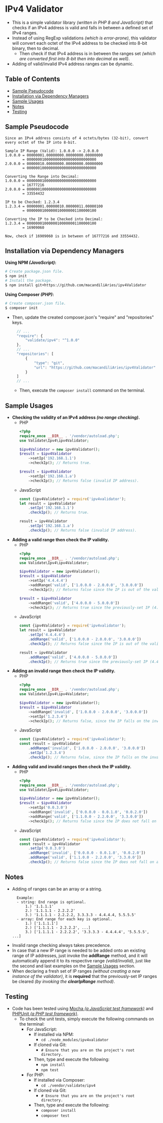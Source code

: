 # IPv4 Validator
- This is a simple validator library _(written in PHP 8 and JavaScript)_ that checks if an IPv4 address is valid and falls in between a defined set of IPv4 ranges.
- Instead of using RegExp validations _(which is error-prone)_, this validator will convert each octet of the IPv4 address to be checked into 8-bit binary, then to decimal.
  - Then check if that IPv4 address is in between the ranges set _(which are converted first into 8-bit then into decimal as well)_.
- Adding of valid/invalid IPv4 address ranges can be dynamic.

## Table of Contents
- [Sample Pseudocode](#sample-pseudocode)
- [Installation via Dependency Managers](#installation-via-dependency-managers)
- [Sample Usages](#sample-usages)
- [Notes](#notes)
- [Testing](#testing)

## Sample Pseudocode
  ```
  Since an IPv4 address consists of 4 octets/bytes (32-bit), convert every octet of the IP into 8-bit.

  Sample IP Range (Valid): 1.0.0.0 -> 2.0.0.0
  1.0.0.0 = 00000001.00000000.00000000.00000000
          = 00000001000000000000000000000000
  2.0.0.0 = 00000010.00000000.00000000.00000000
          = 00000010000000000000000000000000

  Converting the Range into Decimal:
  1.0.0.0 = 00000001000000000000000000000000
          = 16777216
  2.0.0.0 = 00000010000000000000000000000000
          = 33554432

  IP to be Checked: 1.2.3.4
  1.2.3.4 = 00000001.00000010.00000011.00000100
          = 00000001000000100000001100000100

  Converting the IP to be Checked into Decimal:
  1.2.3.4 = 00000001000000100000001100000100
          = 16909060

  Now, check if 16909060 is in between of 16777216 and 33554432.
  ```

## Installation via Dependency Managers
**Using NPM _(JavaScript)_:**
```bash
# Create package.json file.
$ npm init
# Install the package.
$ npm install git+https://github.com/macandiliAries/ipv4Validator
```
**Using Composer _(PHP)_:**
```bash
# Create composer.json file.
$ composer init
```
- Then, update the created composer.json's "require" and "repositories" keys.
  ```javascript
    // ...
    "require": {
        "validate/ipv4": "^1.0.0"
    },
    // ...
    "repositories": [
        {
            "type": "git",
            "url": "https://github.com/macandiliAries/ipv4Validator"
        }
    ]
    // ...
  ```
  - Then, execute the `composer install` command on the terminal.

## Sample Usages
- **Checking the validity of an IPv4 address _(no range checking)_.**
  - PHP
    ```php
    <?php
    require_once __DIR__ . '/vendor/autoload.php';
    use Validate\Ipv4\ipv4Validator;

    $ipv4Validator = new ipv4Validator();
    $result = $ipv4Validator
        ->setIp('192.168.1.1')
        ->checkIp(); // Returns true.

    $result = $ipv4Validator
        ->setIp('192.168.1.a')
        ->checkIp(); // Returns false (invalid IP address).
    ```
  - JavaScript
    ```javascript
    const {ipv4Validator} = require('ipv4validator');
    let result = ipv4Validator
        .setIp('192.168.1.1')
        .checkIp(); // Returns true.

    result = ipv4Validator
        .setIp('192.168.1.a')
        .checkIp(); // Returns false (invalid IP address).
    ```
- **Adding a valid range then check the IP validity.**
  - PHP
    ```php
    <?php
    require_once __DIR__ . '/vendor/autoload.php';
    use Validate\Ipv4\ipv4Validator;

    $ipv4Validator = new ipv4Validator();
    $result = $ipv4Validator
        ->setIp('4.4.4.4')
        ->addRange('valid', ['1.0.0.0 - 2.0.0.0', '3.0.0.0'])
        ->checkIp(); // Returns false since the IP is out of the valid range.

    $result = $ipv4Validator
        ->addRange('valid', ['4.0.0.0 - 5.0.0.0'])
        ->checkIp(); // Returns true since the previously-set IP (4.4.4.4) falls on the valid range.
    ```
  - JavaScript
    ```javascript
    const {ipv4Validator} = require('ipv4validator');
    let result = ipv4Validator
        .setIp('4.4.4.4')
        .addRange('valid', ['1.0.0.0 - 2.0.0.0', '3.0.0.0'])
        .checkIp(); // Returns false since the IP is out of the valid range.

    result = ipv4Validator
        .addRange('valid', ['4.0.0.0 - 5.0.0.0'])
        .checkIp(); // Returns true since the previously-set IP (4.4.4.4) falls on the valid range.
    ```
- **Adding an invalid range then check the IP validity.**
  - PHP
    ```php
    <?php
    require_once __DIR__ . '/vendor/autoload.php';
    use Validate\Ipv4\ipv4Validator;

    $ipv4Validator = new ipv4Validator();
    $result = $ipv4Validator
        ->addRange('invalid', ['1.0.0.0 - 2.0.0.0', '3.0.0.0'])
        ->setIp('1.2.3.4')
        ->checkIp(); // Returns false, since the IP falls on the invalid range.
    ```
  - JavaScript
    ```javascript
    const {ipv4Validator} = require('ipv4validator');
    const result = ipv4Validator
        .addRange('invalid', ['1.0.0.0 - 2.0.0.0', '3.0.0.0'])
        .setIp('1.2.3.4')
        .checkIp(); // Returns false, since the IP falls on the invalid range.
    ```
- **Adding valid and invalid ranges then check the IP validity.**
  - PHP
    ```php
    <?php
    require_once __DIR__ . '/vendor/autoload.php';
    use Validate\Ipv4\ipv4Validator;

    $ipv4Validator = new ipv4Validator();
    $result = $ipv4Validator
        ->setIp('0.0.3.0')
        ->addRange('invalid', ['0.0.0.0 - 0.0.1.0', '0.0.2.0'])
        ->addRange('valid', ['1.1.0.0 - 2.2.0.0', '3.3.0.0'])
        ->checkIp(); // Returns false since the IP does not fall on any of the declared ranges.
    ```
  - JavaScript
    ```javascript
    const {ipv4Validator} = require('ipv4validator');
    const result = ipv4Validator
        .setIp('0.0.3.0')
        .addRange('invalid', ['0.0.0.0 - 0.0.1.0', '0.0.2.0'])
        .addRange('valid', ['1.1.0.0 - 2.2.0.0', '3.3.0.0'])
        .checkIp(); // Returns false since the IP does not fall on any of the declared ranges.
    ```

## Notes
- Adding of ranges can be an array or a string.
  ```
    Example:
    - string: End range is optional.
        1.) '1.1.1.1'
        2.) '1.1.1.1 - 2.2.2.2'
        3.) '1.1.1.1 - 2.2.2.2, 3.3.3.3 - 4.4.4.4, 5.5.5.5'
    - array: End range for each key is optional.
        1.) ['1.1.1.1']
        2.) ['1.1.1.1 - 2.2.2.2', ...]
        3.) ['1.1.1.1 - 2.2.2.2', '3.3.3.3 - 4.4.4.4', '5.5.5.5', ...]
  ```
- Invalid range checking always takes precedence.
- In case that a new IP range is needed to be added onto an existing range of IP addresses, just invoke the **addRange** method, and it will automatically append it to its respective range _(valid/invalid)_, just like the second and last examples on the [Sample Usages](#sample-usages) section.
- When declaring a fresh set of IP ranges _(without creating a new instance of the validator)_, it is **required** that the previously-set IP ranges be cleared _(by invoking the **clearIpRange** method)_.

## Testing
- Code has been tested using [Mocha _(a JavaScript test framework)_](https://mochajs.org/) and [PHPUnit _(a PHP test framework)_](https://phpunit.de/).
  - To check the unit tests, simply execute the following commands on the terminal:
    - For JavaScript:
      - If installed via NPM:
        - `cd ./node_modules/ipv4validator`
      - If cloned via Git:
        - `# Ensure that you are on the project's root directory.`
      - Then, type and execute the following:
        - `npm install`
        - `npm test`
    - For PHP:
      - If installed via Composer:
        - `cd ./vendor/validate/ipv4`
      - If cloned via Git:
        - `# Ensure that you are on the project's root directory.`
      - Then, type and execute the following:
        - `composer install`
        - `composer test`